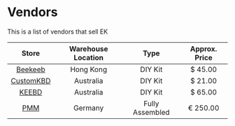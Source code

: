 # Vendors

This is a list of vendors that sell EK

| Store | Warehouse Location | Type | Approx. Price |
| :---: | :---: | :---: | :--: |
| [Beekeeb](https://shop.beekeeb.com/product/eternal-keypad-kit/) | Hong Kong | DIY Kit | $ 45.00 |
| [CustomKBD](https://customkbd.com/products/eternal-keypad-kit) | Australia | DIY Kit | $ 21.00 |
| [KEEBD](https://keebd.com/products/eternal-keypad-keyboard-kit) | Australia | DIY Kit | $ 65.00 |
| [PMM](https://pmm.gg/products/p-k-f-1) | Germany | Fully Assembled | € 250.00 |
